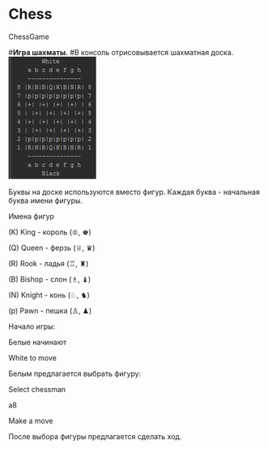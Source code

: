 # Chess
ChessGame

#**Игра шахматы.**
#В консоль отрисовывается шахматная доска. 
![Chess](https://github.com/IgorJavaSchool/Chess/blob/master/2016-07-17_171914.png)

Буквы на доске используются вместо фигур. Каждая буква - начальная буква имени фигуры.

Имена фигур

(K) King   - король (♔, ♚)

(Q) Queen  - ферзь  (♕, ♛)

(R) Rook   - ладья  (♖, ♜)

(B) Bishop - слон   (♗, ♝)

(N) Knight - конь   (♘, ♞)

(p) Pawn   - пешка  (♙, ♟)

Начало игры: 

Белые начинают

White to move

Белым предлагается выбрать фигуру:

Select chessman

a8

Make a move

После выбора фигуры предлагается сделать ход.

